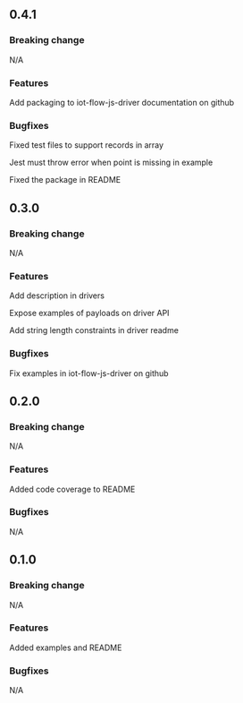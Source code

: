 ## 0.4.1

### Breaking change

N/A

### Features

Add packaging to iot-flow-js-driver documentation on github

### Bugfixes

Fixed test files to support records in array

Jest must throw error when point is missing in example

Fixed the package in README

## 0.3.0

### Breaking change

N/A

### Features

Add description in drivers

Expose examples of payloads on driver API

Add string length constraints in driver readme

### Bugfixes

Fix examples in iot-flow-js-driver on github

## 0.2.0

### Breaking change

N/A

### Features

Added code coverage to README

### Bugfixes

N/A

## 0.1.0

### Breaking change

N/A

### Features

Added examples and README

### Bugfixes

N/A
